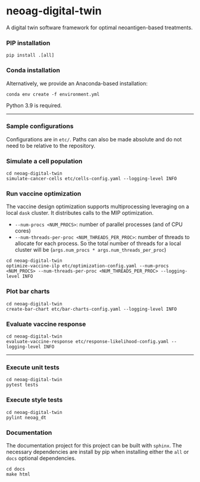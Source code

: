 # neoag-digital-twin
A digital twin software framework for optimal neoantigen-based treatments.

### PIP installation
`pip install .[all]`

### Conda installation
Alternatively, we provide an Anaconda-based installation:

```
conda env create -f environment.yml
```

Python 3.9 is required.

---

### Sample configurations
Configurations are in `etc/`.
Paths can also be made absolute and do not need to be relative to the repository.

### Simulate a cell population
```
cd neoag-digital-twin
simulate-cancer-cells etc/cells-config.yaml --logging-level INFO
```

### Run vaccine optimization
The vaccine design optimization supports multiprocessing leveraging on a local `dask` cluster.
It distributes calls to the MIP optimization. 
* `--num-procs <NUM_PROCS>`: number of parallel processes (and of CPU cores)
* `--num-threads-per-proc <NUM_THREADS_PER_PROC>`: number of threads to allocate for each process. So the total number of threads for a local cluster will be (`args.num_procs * args.num_threads_per_proc`)
```
cd neoag-digital-twin
optimize-vaccine-ilp etc/optimization-config.yaml --num-procs <NUM_PROCS> --num-threads-per-proc <NUM_THREADS_PER_PROC> --logging-level INFO
```

### Plot bar charts
```
cd neoag-digital-twin
create-bar-chart etc/bar-charts-config.yaml --logging-level INFO
```

### Evaluate vaccine response
```
cd neoag-digital-twin
evaluate-vaccine-response etc/response-likelihood-config.yaml --logging-level INFO
```
---

### Execute unit tests
```
cd neoag-digital-twin
pytest tests
```

### Execute style tests
```
cd neoag-digital-twin
pylint neoag_dt
```


### Documentation

The documentation project for this project can be built with `sphinx`. The necessary dependencies are install by pip
when installing either the `all` or `docs` optional dependencies.

```
cd docs
make html
```